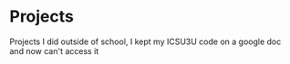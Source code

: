 # Projects
Projects I did outside of school, I kept my ICSU3U code on a google doc and now can't access it
